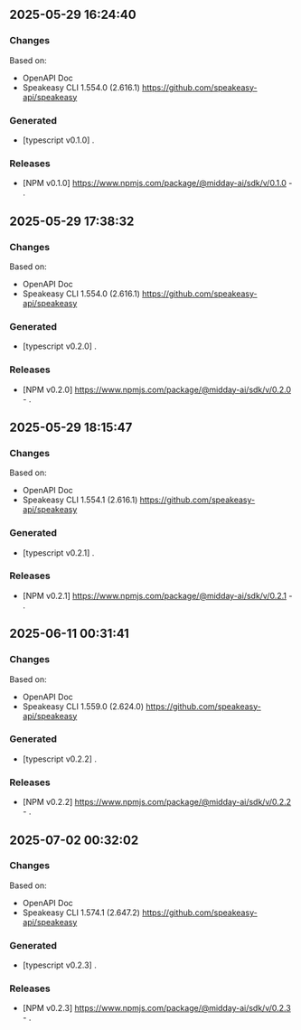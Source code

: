 

## 2025-05-29 16:24:40
### Changes
Based on:
- OpenAPI Doc  
- Speakeasy CLI 1.554.0 (2.616.1) https://github.com/speakeasy-api/speakeasy
### Generated
- [typescript v0.1.0] .
### Releases
- [NPM v0.1.0] https://www.npmjs.com/package/@midday-ai/sdk/v/0.1.0 - .

## 2025-05-29 17:38:32
### Changes
Based on:
- OpenAPI Doc  
- Speakeasy CLI 1.554.0 (2.616.1) https://github.com/speakeasy-api/speakeasy
### Generated
- [typescript v0.2.0] .
### Releases
- [NPM v0.2.0] https://www.npmjs.com/package/@midday-ai/sdk/v/0.2.0 - .

## 2025-05-29 18:15:47
### Changes
Based on:
- OpenAPI Doc  
- Speakeasy CLI 1.554.1 (2.616.1) https://github.com/speakeasy-api/speakeasy
### Generated
- [typescript v0.2.1] .
### Releases
- [NPM v0.2.1] https://www.npmjs.com/package/@midday-ai/sdk/v/0.2.1 - .

## 2025-06-11 00:31:41
### Changes
Based on:
- OpenAPI Doc  
- Speakeasy CLI 1.559.0 (2.624.0) https://github.com/speakeasy-api/speakeasy
### Generated
- [typescript v0.2.2] .
### Releases
- [NPM v0.2.2] https://www.npmjs.com/package/@midday-ai/sdk/v/0.2.2 - .

## 2025-07-02 00:32:02
### Changes
Based on:
- OpenAPI Doc  
- Speakeasy CLI 1.574.1 (2.647.2) https://github.com/speakeasy-api/speakeasy
### Generated
- [typescript v0.2.3] .
### Releases
- [NPM v0.2.3] https://www.npmjs.com/package/@midday-ai/sdk/v/0.2.3 - .